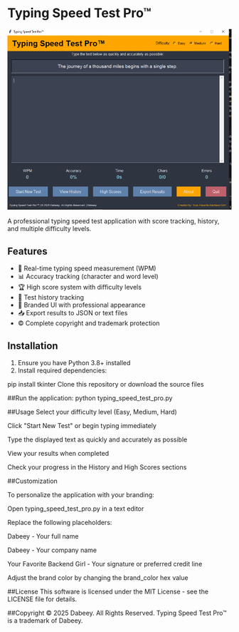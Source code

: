 # Typing Speed Test Pro™

![Application Screenshot](screenshot.png)

A professional typing speed test application with score tracking, history, and multiple difficulty levels.

## Features

- 🚀 Real-time typing speed measurement (WPM)
- 📊 Accuracy tracking (character and word level)
- 🏆 High score system with difficulty levels
- 📅 Test history tracking
- 🎨 Branded UI with professional appearance
- 📥 Export results to JSON or text files
- ©️ Complete copyright and trademark protection

## Installation

1. Ensure you have Python 3.8+ installed
2. Install required dependencies:

pip install tkinter
Clone this repository or download the source files

##Run the application:
python typing_speed_test_pro.py


##Usage
Select your difficulty level (Easy, Medium, Hard)

Click "Start New Test" or begin typing immediately

Type the displayed text as quickly and accurately as possible

View your results when completed

Check your progress in the History and High Scores sections


##Customization

To personalize the application with your branding:

Open typing_speed_test_pro.py in a text editor

Replace the following placeholders:

Dabeey - Your full name

Dabeey - Your company name

Your Favorite Backend Girl - Your signature or preferred credit line

Adjust the brand color by changing the brand_color hex value


##License
This software is licensed under the MIT License - see the LICENSE file for details.

##Copyright
© 2025 Dabeey. All Rights Reserved.
Typing Speed Test Pro™ is a trademark of Dabeey.

